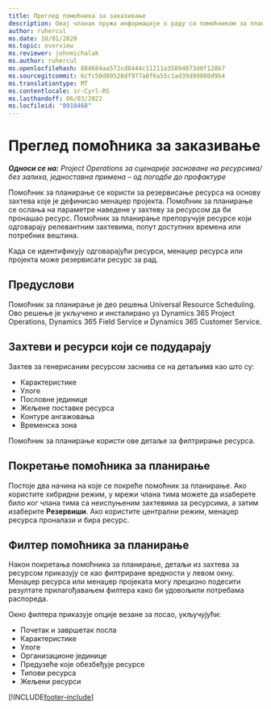 ```yaml
---
title: Преглед помоћника за заказивање
description: Овај чланак пружа информације о раду са помоћником за планирање ради резервисања ресурса.
author: ruhercul
ms.date: 10/01/2020
ms.topic: overview
ms.reviewer: johnmichalak
ms.author: ruhercul
ms.openlocfilehash: 884684aa572cd8444c11211a35894073d0f128b7
ms.sourcegitcommit: 6cfc50d89528df977a8f6a55c1ad39d99800d9b4
ms.translationtype: MT
ms.contentlocale: sr-Cyrl-RS
ms.lasthandoff: 06/03/2022
ms.locfileid: "8918468"
---
```

# <a name="schedule-assistant-overview"></a>Преглед помоћника за заказивање

_**Односи се на:** Project Operations за сценарије засноване на ресурсима/без залиха, једноставна примена – од погодбе до профактуре_

Помоћник за планирање се користи за резервисање ресурса на основу захтева које је дефинисао менаџер пројекта. Помоћник за планирање се ослања на параметре наведене у захтеву за ресурсом да би пронашао ресурс. Помоћник за планирање препоручује ресурсе који одговарају релевантним захтевима, попут доступних времена или потребних вештина.

Када се идентификују одговарајући ресурси, менаџер ресурса или пројекта може резервисати ресурс за рад.

## <a name="prerequisites"></a>Предуслови

Помоћник за планирање је део решења Universal Resource Scheduling. Ово решење је укључено и инсталирано уз Dynamics 365 Project Operations, Dynamics 365 Field Service и Dynamics 365 Customer Service.

## <a name="matching-requirements-and-resources"></a>Захтеви и ресурси који се подударају

Захтев за генерисаним ресурсом заснива се на детаљима као што су:

-   Карактеристике
-   Улоге
-   Пословне јединице
-   Жељене поставке ресурса
-   Контуре ангажовања
-   Временска зона

Помоћник за планирање користи ове детаље за филтрирање ресурса.

## <a name="launch-the-schedule-assistant"></a>Покретање помоћника за планирање

Постоје два начина на које се покреће помоћник за планирање. Ако користите хибридни режим, у мрежи члана тима можете да изаберете било ког члана тима са неиспуњеним захтевима за ресурсима, а затим изаберите **Резервиши**. Ако користите централни режим, менаџер ресурса проналази и бира ресурс.

## <a name="schedule-assistant-filters"></a>Филтер помоћника за планирање

Након покретања помоћника за планирање, детаљи из захтева за ресурсом приказују се као филтриране вредности у левом окну. Менаџер ресурса или менаџер пројеката могу прецизно подесити резултате прилагођавањем филтера како би удовољили потребама распореда.

Окно филтера приказује опције везане за посао, укључујући:

-   Почетак и завршетак посла
-   Карактеристике
-   Улоге
-   Организационе јединице
-   Предузеће које обезбеђује ресурсе
-   Типови ресурса
-   Жељени ресурси


[!INCLUDE[footer-include](../includes/footer-banner.md)]